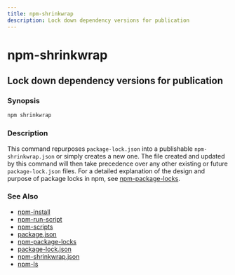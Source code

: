 ```yaml
---
title: npm-shrinkwrap
description: Lock down dependency versions for publication
---
```


# npm-shrinkwrap

## Lock down dependency versions for publication

### Synopsis

```bash
npm shrinkwrap
```

### Description

This command repurposes `package-lock.json` into a publishable
`npm-shrinkwrap.json` or simply creates a new one. The file created and updated
by this command will then take precedence over any other existing or future
`package-lock.json` files. For a detailed explanation of the design and purpose
of package locks in npm, see [npm-package-locks](npm-package-locks).

### See Also

* [npm-install](npm-install)
* [npm-run-script](npm-run-script)
* [npm-scripts](npm-scripts)
* [package.json](package.json)
* [npm-package-locks](npm-package-locks)
* [package-lock.json](package-lock.json)
* [npm-shrinkwrap.json](npm-shrinkwrap.json)
* [npm-ls](npm-ls)
